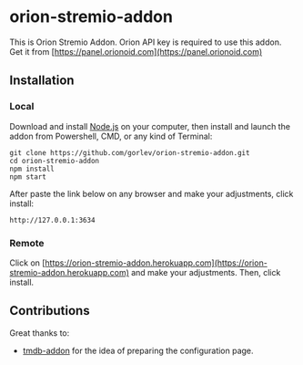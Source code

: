 # orion-stremio-addon
This is Orion Stremio Addon.
Orion API key is required to use this addon. Get it from [https://panel.orionoid.com](https://panel.orionoid.com)

## Installation

### Local
Download and install [Node.js](https://nodejs.org/en/download/) on your computer, then install and launch the addon from Powershell, CMD, or any kind of Terminal:

```
git clone https://github.com/gorlev/orion-stremio-addon.git
cd orion-stremio-addon
npm install
npm start
```

After paste the link below on any browser and make your adjustments, click install:
```
http://127.0.0.1:3634
```


### Remote
Click on [https://orion-stremio-addon.herokuapp.com](https://orion-stremio-addon.herokuapp.com) and make your adjustments. Then, click install.

## Contributions
Great thanks to:
* [tmdb-addon](https://github.com/mrcanelas/tmdb-addon)
for the idea of preparing the configuration page. 
